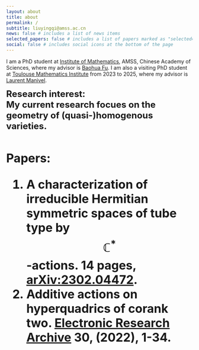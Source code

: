 ```yaml
---
layout: about
title: about
permalink: /
subtitle: liuyingqi@amss.ac.cn
news: false # includes a list of news items
selected_papers: false # includes a list of papers marked as "selected={true}"
social: false # includes social icons at the bottom of the page
---
```

I am a PhD student at [Institute of Mathematics](http://www.math.ac.cn/), AMSS, Chinese Academy of Sciences, where my advisor is [Baohua Fu](http://www.math.ac.cn/people/fbh/). I am also a visiting PhD student at [Toulouse Mathematics Institute](https://www.math.univ-toulouse.fr/fr/) from 2023 to 2025, where my advisor is [Laurent Manivel](https://manivel.perso.math.cnrs.fr/).<br>

<b><font size="5">Research interest:<font/><b/> 
<br>
My current research focues on the geometry of (quasi-)homogenous varieties. <br><br>

<b><font size="6"> Papers: <font/><b/> <br>
1. A characterization of irreducible Hermitian symmetric spaces of tube type by $$\mathbb{C}^{*}$$-actions.
   14 pages, [arXiv:2302.04472](https://arxiv.org/abs/2302.04472).
2. Additive actions on hyperquadrics of corank two.
   [Electronic Research Archive](https://www.aimspress.com/article/doi/10.3934/era.2022001?viewType=HTML) <b>30<b/>, (2022), 1-34.
   
   


